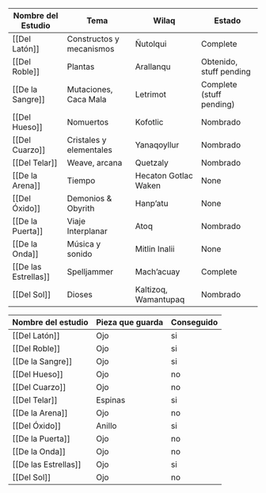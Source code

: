| Nombre del Estudio | Tema | Wilaq | Estado |
|-----------------|------------------------|-----------|-----------|
|[[Del Latón]]        |Constructos y mecanismos| Ñutolqui             | Complete |
|[[Del Roble]]        |Plantas                 | Arallanqu           | Obtenido, stuff pending |
|[[De la Sangre]]     |Mutaciones, Caca Mala   | Letrimot             | Complete (stuff pending) |         
|[[Del Hueso]]        |Nomuertos               | Kofotlic             | Nombrado |
|[[Del Cuarzo]]       |Cristales y elementales | Yanaqoyllur          | Nombrado |
|[[Del Telar]]        |Weave, arcana           | Quetzaly             | Nombrado |
|[[De la Arena]]      |Tiempo                  | Hecaton Gotlac Waken | None |
|[[Del Óxido]]        |Demonios & Obyrith      | Hanp’atu             | None |
|[[De la Puerta]]     |Viaje Interplanar       | Atoq                 | Nombrado |
|[[De la Onda]]       |Música y sonido         | Mitlin Inalii        | None |
|[[De las Estrellas]] |Spelljammer             | Mach’acuay           | Complete |
|[[Del Sol]]          |Dioses                  | Kaltizoq, Wamantupaq | Nombrado |

|Nombre del estudio | Pieza que guarda | Conseguido|
|-|-| - |
|[[Del Latón]]        | Ojo | si |
|[[Del Roble]]        | Ojo | si |
|[[De la Sangre]]     | Ojo | si |
|[[Del Hueso]]        | Ojo | no |
|[[Del Cuarzo]]      | Ojo | no |
|[[Del Telar]]        | Espinas | si |
|[[De la Arena]]      | Ojo | no |
|[[Del Óxido]]        |Anillo | si |
|[[De la Puerta]]     | Ojo | no |
|[[De la Onda]]       | Ojo | no |
|[[De las Estrellas]] | Ojo | si |
|[[Del Sol]]          | Ojo | no |
